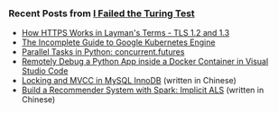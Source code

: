 ### Recent Posts from [I Failed the Turing Test](https://vinta.ws/code/)

- [How HTTPS Works in Layman's Terms - TLS 1.2 and 1.3](https://vinta.ws/code/how-https-works-in-laymans-terms-tls-1-2-and-1-3.html)
- [The Incomplete Guide to Google Kubernetes Engine](https://vinta.ws/code/the-complete-guide-to-google-kubernetes-engine-gke.html)
- [Parallel Tasks in Python: concurrent.futures](https://vinta.ws/code/parallel-tasks-in-python-concurrent-futures.html)
- [Remotely Debug a Python App inside a Docker Container in Visual Studio Code](https://vinta.ws/code/remotely-debug-a-python-app-inside-a-docker-container-in-visual-studio-code.html)
- [Locking and MVCC in MySQL InnoDB](https://vinta.ws/code/locking-and-mvcc-in-mysql-innodb.html) (written in Chinese)
- [Build a Recommender System with Spark: Implicit ALS](https://vinta.ws/code/build-a-recommender-system-with-pyspark-implicit-als.html) (written in Chinese)
